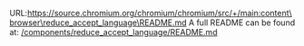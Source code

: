 URL:https://source.chromium.org/chromium/chromium/src/+/main:content\browser\reduce_accept_language\README.md
A full README can be found at: [/components/reduce_accept_language/README.md](/components/reduce_accept_language/README.md)